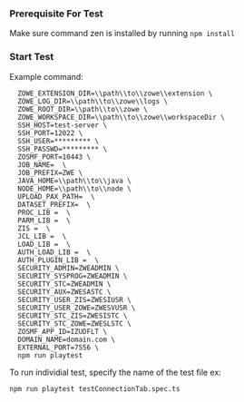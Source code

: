 ### Prerequisite For Test

Make sure command zen is installed by running `npm install`

### Start Test

Example command:

```
  ZOWE_EXTENSION_DIR=\\path\\to\\zowe\\extension \
  ZOWE_LOG_DIR=\\path\\to\\zowe\\logs \
  ZOWE_ROOT_DIR=\\path\\to\\zowe \
  ZOWE_WORKSPACE_DIR=\\path\\to\\zowe\\workspaceDir \
  SSH_HOST=test-server \
  SSH_PORT=12022 \
  SSH_USER=********* \
  SSH_PASSWD=********* \
  ZOSMF_PORT=10443 \
  JOB_NAME=  \
  JOB_PREFIX=ZWE \
  JAVA_HOME=\\path\\to\\java \
  NODE_HOME=\\path\\to\\node \
  UPLOAD_PAX_PATH=  \
  DATASET_PREFIX=  \
  PROC_LIB =  \
  PARM_LIB =  \
  ZIS =  \
  JCL_LIB =  \
  LOAD_LIB =  \
  AUTH_LOAD_LIB =  \
  AUTH_PLUGIN_LIB =  \
  SECURITY_ADMIN=ZWEADMIN \
  SECURITY_SYSPROG=ZWEADMIN \
  SECURITY_STC=ZWEADMIN \
  SECURITY_AUX=ZWESASTC \
  SECURITY_USER_ZIS=ZWESIUSR \
  SECURITY_USER_ZOWE=ZWESVUSR \
  SECURITY_STC_ZIS=ZWESISTC \
  SECURITY_STC_ZOWE=ZWESLSTC \
  ZOSMF_APP_ID=IZUDFLT \
  DOMAIN_NAME=domain.com \
  EXTERNAL_PORT=7556 \
  npm run playtest
```

To run individial test, specify the name of the test file ex:

``` npm run playtest testConnectionTab.spec.ts ```
